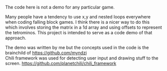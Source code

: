 The code here is not a demo for any particular game.

Many people have a tendency to use x,y and nested loops everywhere when coding falling block games. 
I think there is a nicer way to do this which involves storing the matrix in a 1d array and using offsets to represent the tetrominos.
This project is intended to serve as a code demo of that approach. 

The demo was written by me but the concepts used in the code is the brainchild of https://github.com/myndzi  
Chili framework was used for detecting user input and drawing stuff to the screen. https://github.com/planetchili/chili_framework
